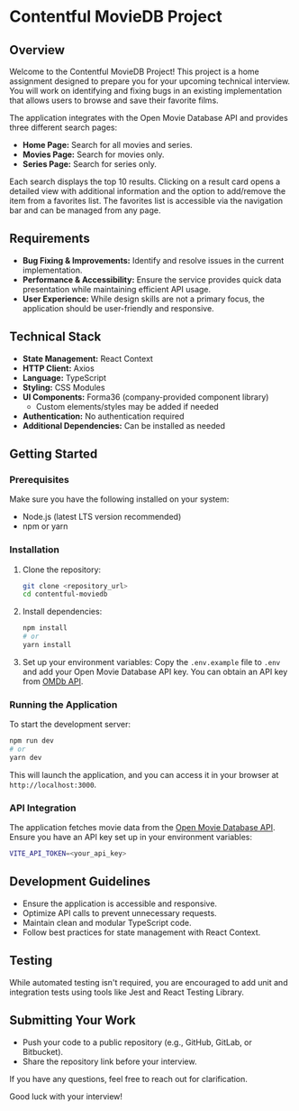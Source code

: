 # Contentful MovieDB Project

## Overview
Welcome to the Contentful MovieDB Project! This project is a home assignment designed to prepare you for your upcoming technical interview. You will work on identifying and fixing bugs in an existing implementation that allows users to browse and save their favorite films.

The application integrates with the Open Movie Database API and provides three different search pages:
- **Home Page:** Search for all movies and series.
- **Movies Page:** Search for movies only.
- **Series Page:** Search for series only.

Each search displays the top 10 results. Clicking on a result card opens a detailed view with additional information and the option to add/remove the item from a favorites list. The favorites list is accessible via the navigation bar and can be managed from any page.

## Requirements
- **Bug Fixing & Improvements:** Identify and resolve issues in the current implementation.
- **Performance & Accessibility:** Ensure the service provides quick data presentation while maintaining efficient API usage.
- **User Experience:** While design skills are not a primary focus, the application should be user-friendly and responsive.

## Technical Stack
- **State Management:** React Context
- **HTTP Client:** Axios
- **Language:** TypeScript
- **Styling:** CSS Modules
- **UI Components:** Forma36 (company-provided component library)
    - Custom elements/styles may be added if needed
- **Authentication:** No authentication required
- **Additional Dependencies:** Can be installed as needed

## Getting Started
### Prerequisites
Make sure you have the following installed on your system:
- Node.js (latest LTS version recommended)
- npm or yarn

### Installation
1. Clone the repository:
   ```sh
   git clone <repository_url>
   cd contentful-moviedb
   ```
2. Install dependencies:
   ```sh
   npm install
   # or
   yarn install
   ```

3. Set up your environment variables:
   Copy the `.env.example` file to `.env` and add your Open Movie Database API key. You can obtain an API key from [OMDb API](https://www.omdbapi.com/apikey.aspx).

### Running the Application
To start the development server:
```sh
npm run dev
# or
yarn dev
```
This will launch the application, and you can access it in your browser at `http://localhost:3000`.

### API Integration
The application fetches movie data from the [Open Movie Database API](https://www.omdbapi.com/). Ensure you have an API key set up in your environment variables:
```sh
VITE_API_TOKEN=<your_api_key>
```

## Development Guidelines
- Ensure the application is accessible and responsive.
- Optimize API calls to prevent unnecessary requests.
- Maintain clean and modular TypeScript code.
- Follow best practices for state management with React Context.

## Testing
While automated testing isn't required, you are encouraged to add unit and integration tests using tools like Jest and React Testing Library.

## Submitting Your Work
- Push your code to a public repository (e.g., GitHub, GitLab, or Bitbucket).
- Share the repository link before your interview.

If you have any questions, feel free to reach out for clarification.

Good luck with your interview!

